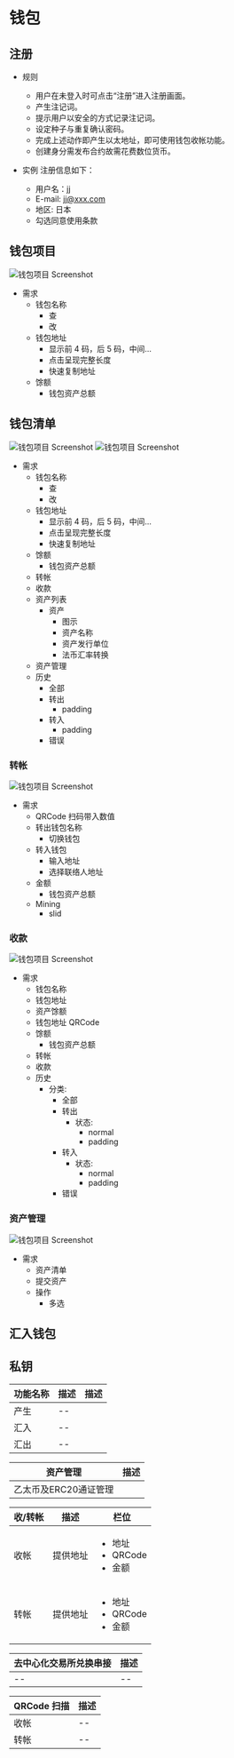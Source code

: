 # 钱包

## 注册

* 规则
	* 用户在未登入时可点击“注册”进入注册画面。
	* 产生注记词。
	* 提示用户以安全的方式记录注记词。
	* 设定种子与重复确认密码。
	* 完成上述动作即产生以太地址，即可使用钱包收帐功能。
	* 创建身分需发布合约故需花费数位货币。

* 实例
	注册信息如下：
	* 用户名：jj
	* E-mail: jj@xxx.com
	* 地区: 日本
	* 勾选同意使用条款

## 钱包项目

![钱包项目 Screenshot](./assets/wallets-list-overview.png)

* 需求
	* 钱包名称
		* 查
		* 改
	* 钱包地址
		* 显示前 4 码，后 5 码，中间...
		* 点击呈现完整长度
		* 快速复制地址
	* 馀额
		* 钱包资产总额

## 钱包清单

![钱包项目 Screenshot](./assets/wallets__list-item__assets--emtpy.png)
![钱包项目 Screenshot](./assets/wallets__list-item__assets-eth.png)

* 需求
	* 钱包名称
		* 查
		* 改
	* 钱包地址
		* 显示前 4 码，后 5 码，中间...
		* 点击呈现完整长度
		* 快速复制地址
	* 馀额
		* 钱包资产总额
	* 转帐
	* 收款
	* 资产列表
		* 资产
			* 图示
			* 资产名称
			* 资产发行单位
			* 法币汇率转换
	* 资产管理
	* 历史
		* 全部
		* 转出
			* padding
		* 转入
			* padding
		* 错误

### 转帐

![钱包项目 Screenshot](./assets/cryptocoin-send.png)

* 需求
	* QRCode 扫码带入数值
	* 转出钱包名称
		* 切换钱包
	* 转入钱包
		* 输入地址
		* 选择联络人地址
	* 金额
		* 钱包资产总额
	* Mining
		* slid

### 收款

![钱包项目 Screenshot](./assets/cryptocoin-receive.png)

* 需求
	* 钱包名称
	* 钱包地址
	* 资产馀额
	* 钱包地址 QRCode
	* 馀额
		* 钱包资产总额
	* 转帐
	* 收款
	* 历史
		* 分类:
			* 全部
			* 转出
				* 状态:
					* normal
					* padding
			* 转入
				* 状态:
					* normal
					* padding
			* 错误

### 资产管理

![钱包项目 Screenshot](./assets/wallets__list-item__assets-manage.png)

* 需求
	* 资产清单
	* 提交资产
	* 操作
		* 多选

## 汇入钱包

## 私钥
功能名称  | 描述  | 描述
------------- | ------------- | -------------
产生  | -- | 
汇入  | -- |
汇出  | -- |

资产管理  | 描述
------------- | -------------
乙太币及ERC20通证管理  | 

收/转帐  | 描述 | 栏位
------------- | ------------- | -------------
收帐  | 提供地址 | <ul><li>地址</li><li>QRCode</li><li>金额</li></ul>
转帐  | 提供地址 | <ul><li>地址</li><li>QRCode</li><li>金额</li></ul>

去中心化交易所兑换串接  | 描述
------------- | -------------
--  | --

QRCode 扫描  | 描述
------------- | -------------
收帐  | --
转帐  | --